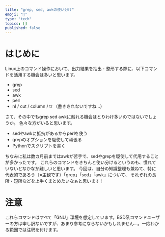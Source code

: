 ```yaml
---
title: "grep, sed, awkの使い分け"
emoji: "🙌"
type: "tech"
topics: []
published: false
---
```


# はじめに

Linux上のコマンド操作において、出力結果を抽出・整形する際に、以下コマンドを活用する機会は多いと思います。
- grep
- sed
- awk
- perl
- nl / cut / column / tr （書ききれないですね…）
  
さて、その中でもgrep sed awkに触れる機会はとりわけ多いのではないでしょうか。
色々な方がいると思います。
- sedやawkに抵抗があるからperlを使う
- grepのオプションを駆使して頑張る
- Pythonでスクリプトを書く

ちなみに私は数カ月前まではawkが苦手で、sedやgrepを駆使して代用することが多かったです。
これらのコマンドをきちんと使い分けるというのも、慣れていないとなかなか難しいと思います。
今回は、自分の知識整理も兼ねて、特に代表的であろう（※主観です）「grep」「sed」「awk」について、
それぞれの長所・短所などを上手くまとめたいなぁと思います！


# 注意
これらコマンドはすべて「GNU」環境を想定しています。BSD系コマンドユーザーの方は申し訳ないですが、あまり参考にならないかもしれません…。一応わかる範囲では注釈を付けます。



